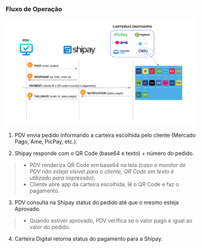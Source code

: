 ### Fluxo de Operação

![Image](03-fluxo_callback.png) 

1. PDV envia pedido informando a carteira escolhida pelo cliente (Mercado Pago, Ame, PicPay, etc.).

2. Shipay responde com o QR Code (base64 e texto) + número do pedido.
> - PDV renderiza QR Code em base64 na tela *(caso o monitor do PDV não esteja visível para o cliente, QR Code em texto é utilizado para impressão)*;
> - Cliente abre app da carteira escolhida, lê o QR Code e faz o pagamento.

3. PDV consulta na Shipay status do pedido até que o mesmo esteja Aprovado.
> - Quando estiver aprovado, PDV verifica se o valor pago é igual ao valor do pedido.

4. Carteira Digital retorna status do pagamento para a Shipay.

<br>
